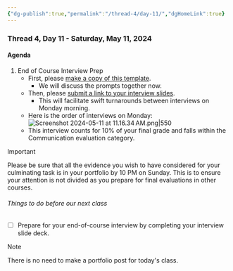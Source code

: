 ```yaml
---
{"dg-publish":true,"permalink":"/thread-4/day-11/","dgHomeLink":true}
---
```


### Thread 4, Day 11 - Saturday, May 11, 2024
#### Agenda
1. End of Course Interview Prep
	- First, please [make a copy of this template](https://docs.google.com/presentation/d/1V59-XQPipj9V4tGQRdX8g2xUnLPBEUY362Xh-0_fIOA/copy).
		- We will discuss the prompts together now.
	- Then, please [submit a link to your interview slides](https://docs.google.com/forms/d/e/1FAIpQLSf4Mdf2dXcFxpW-sAtTRxBEtrs_biN0H5y-X2itKWCUMS70Nw/viewform).
		- This will facilitate swift turnarounds between interviews on Monday morning.
	- Here is the order of interviews on Monday:
	  ![Screenshot 2024-05-11 at 11.16.34 AM.png|550](/img/user/Media/Screenshot%202024-05-11%20at%2011.16.34%E2%80%AFAM.png)
	- This interview counts for 10% of your final grade and falls within the Communication evaluation category.
	  
> [!IMPORTANT]
> 
> Please be sure that all the evidence you wish to have considered for your culminating task is in your portfolio by 10 PM on Sunday. This is to ensure your attention is not divided as you prepare for final evaluations in other courses.

###### Things to do before our next class
- [ ] Prepare for your end-of-course interview by completing your interview slide deck.

> [!NOTE]
> There is no need to make a portfolio post for today's class.